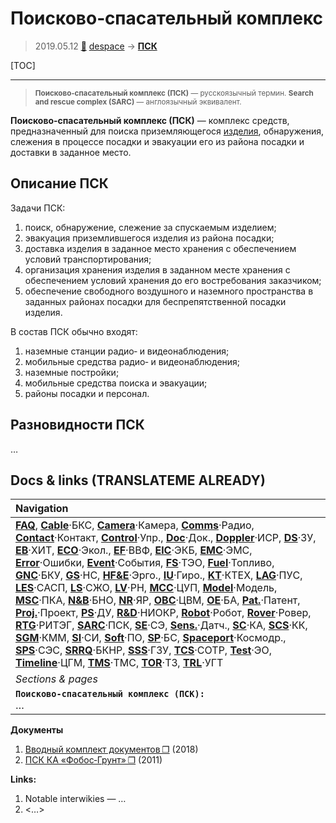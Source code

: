 # Поисково‑спасательный комплекс
> 2019.05.12 [🚀](../index/index.md) [despace](index.md) → **[ПСК](sarc.md)**

[TOC]

---

> <small>**Поисково‑спасательный комплекс (ПСК)** — русскоязычный термин. **Search and rescue complex (SARC)** — англоязычный эквивалент.</small>

**Поисково‑спасательный комплекс (ПСК)** — комплекс средств, предназначенный для поиска приземляющегося [изделия](unit.md), обнаружения, слежения в процессе посадки и эвакуации его из района посадки и доставки в заданное место.



## Описание ПСК
Задачи ПСК:

   1. поиск, обнаружение, слежение за спускаемым изделием;
   1. эвакуация приземлившегося изделия из района посадки;
   1. доставка изделия в заданное место хранения с обеспечением условий транспортирования;
   1. организация хранения изделия в заданном месте хранения с обеспечением условий хранения до его востребования заказчиком;
   1. обеспечение свободного воздушного и наземного пространства в заданных районах посадки для беспрепятственной посадки изделия.

В состав ПСК обычно входят:

   1. наземные станции радио‑ и видеонаблюдения;
   1. мобильные средства радио‑ и видеонаблюдения;
   1. наземные постройки;
   1. мобильные средства поиска и эвакуации;
   1. районы посадки и персонал.



## Разновидности ПСК
…



<p style="page-break-after:always"> </p>

## Docs & links (TRANSLATEME ALREADY)
|Navigation|
|:--|
|**[FAQ](faq.md)**, **[Cable](cable.md)**·БКС, **[Camera](cam.md)**·Камера, **[Comms](comms.md)**·Радио, **[Contact](contact.md)**·Контакт, **[Control](control.md)**·Упр., **[Doc](doc.md)**·Док., **[Doppler](doppler.md)**·ИСР, **[DS](ds.md)**·ЗУ, **[EB](eb.md)**·ХИТ, **[ECO](ecology.md)**·Экол., **[EF](ef.md)**·ВВФ, **[ElC](elc.md)**·ЭКБ, **[EMC](emc.md)**·ЭМС, **[Error](error.md)**·Ошибки, **[Event](event.md)**·События, **[FS](fs.md)**·ТЭО, **[Fuel](fuel.md)**·Топливо, **[GNC](gnc.md)**·БКУ, **[GS](scs.md)**·НС, **[HF&E](hfe.md)**·Эрго., **[IU](iu.md)**·Гиро., **[KT](kt.md)**·КТЕХ, **[LAG](lag.md)**·ПУC, **[LES](les.md)**·САСП, **[LS](ls.md)**·СЖО, **[LV](lv.md)**·РН, **[MCC](mcc.md)**·ЦУП, **[Model](model.md)**·Модель, **[MSC](sc.md)**·ПКА, **[N&B](nnb.md)**·БНО, **[NR](nr.md)**·ЯР, **[OBC](obc.md)**·ЦВМ, **[OE](oe.md)**·БА, **[Pat.](патент.md)**·Патент, **[Proj.](project.md)**·Проект, **[PS](ps.md)**·ДУ, **[R&D](rnd.md)**·НИОКР, **[Robot](robotics.md)**·Робот, **[Rover](rover.md)**·Ровер, **[RTG](rtg.md)**·РИТЭГ, **[SARC](sarc.md)**·ПСК, **[SE](se.md)**·СЭ, **[Sens.](sensor.md)**·Датч., **[SC](sc.md)**·КА, **[SCS](scs.md)**·КК, **[SGM](sgm.md)**·КММ, **[SI](si.md)**·СИ, **[Soft](soft.md)**·ПО, **[SP](sp.md)**·БС, **[Spaceport](spaceport.md)**·Космодр., **[SPS](sps.md)**·СЭС, **[SRRQ](srrq.md)**·БКНР, **[SSS](sss.md)**·ГЗУ, **[TCS](tcs.md)**·СОТР, **[Test](test.md)**·ЭО, **[Timeline](timeline.md)**·ЦГМ, **[TMS](tms.md)**·ТМС, **[TOR](tor.md)**·ТЗ, **[TRL](trl.md)**·УГТ|
|*Sections & pages*|
|**`Поисково‑спасательный комплекс (ПСК):`**<br> …|

**Документы**
   1. [Вводный комплект документов ❐](f/sarc/2018_intro.7z) (2018)
   1. [ПСК КА «Фобос‑Грунт» ❐](f/sarc/2011_phobos-grunt.odt) (2011)

**Links:**

   1. Notable interwikies — …
   1. <…>
